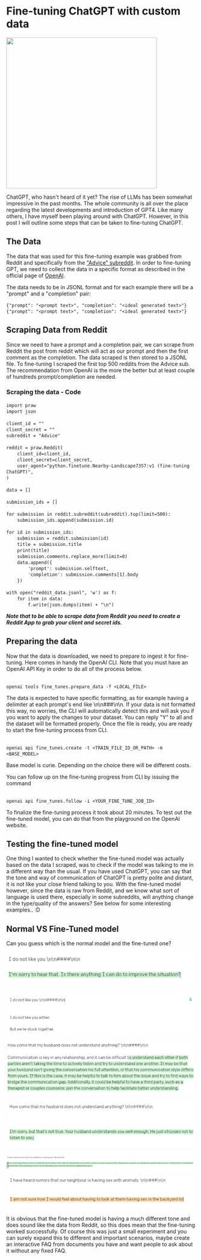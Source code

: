 # Fine-tuning ChatGPT with custom data

<img align = "center" src="https://upload.wikimedia.org/wikipedia/commons/0/04/ChatGPT_logo.svg" data-canonical-src="https://upload.wikimedia.org/wikipedia/commons/0/04/ChatGPT_logo.svg" width="400" height="400" />


ChatGPT, who hasn't heard of it yet? The rise of LLMs has been somewhat impressive in the past months. The whole community is all over the place regarding the latest developments and introduction of GPT4. Like many others, I have myself been playing around with ChatGPT. However, in this post I will outline some steps that can be taken to fine-tuning ChatGPT. 


## The Data

The data that was used for this fine-tuning example was grabbed from Reddit and specifically from the ["Advice" subreddit](https://www.reddit.com/r/Advice/). 
In order to fine-tuning GPT, we need to collect the data in a specific format as described in the official page of [OpenAI](https://platform.openai.com/docs/guides/fine-tuning). 

The data needs to be in JSONL format and for each example there will be a "prompt" and a "completion" pair:

```
{"prompt": "<prompt text>", "completion": "<ideal generated text>"}
{"prompt": "<prompt text>", "completion": "<ideal generated text>"}

```

## Scraping Data from Reddit

Since we need to have a prompt and a completion pair, we can scrape from Reddit the post from reddit which will act as our prompt and then the first comment as the completion. The data scraped is then stored to a JSONL file. To fine-tuning I scraped the first top 500 reddits from the Advice sub. The recommendation from OpenAI is the more the better but at least couple of hundreds prompt/completion are needed. 

### Scraping the data - Code

```
import praw
import json

client_id = ""
client_secret = ""
subreddit = "Advice"

reddit = praw.Reddit(
    client_id=client_id,
    client_secret=client_secret,
    user_agent="python.finetune.Nearby-Landscape7357:v1 (fine-tuning ChatGPT)",
)

data = []

submission_ids = []

for submission in reddit.subreddit(subreddit).top(limit=500):
    submission_ids.append(submission.id)
    
for id in submission_ids:
    submission = reddit.submission(id)
    title = submission.title
    print(title)
    submission.comments.replace_more(limit=0)
    data.append({
        'prompt': submission.selftext,
        'completion': submission.comments[1].body
    })

with open("reddit_data.jsonl", 'w') as f:
    for item in data:
        f.write(json.dumps(item) + "\n")
```

***Note that to be able to scrape data from Reddit you need to create a Reddit App to grab your client and secret ids.***

## Preparing the data

Now that the data is downloaded, we need to prepare to ingest it for fine-tuning. Here comes in handy the OpenAI CLI. Note that you must have an OpenAI API Key in order to do all of the process below. 

```

openai tools fine_tunes.prepare_data -f <LOCAL_FILE>

```

The data is expected to have specific formatting, as for example having a delimiter at each prompt's end like \n\n###\n\n. If your data is not formatted this way, no worries, the CLI will automatically detect this and will ask you if you want to apply the changes to your dataset. You can reply "Y" to all and the dataset will be formatted properly. Once the file is ready, you are ready to start the fine-tuning process from CLI.

```

openai api fine_tunes.create -t <TRAIN_FILE_ID_OR_PATH> -m <BASE_MODEL>

```

Base model is curie. Depending on the choice there will be different costs. 

You can follow up on the fine-tuning progress from CLI by issuing the command

```

openai api fine_tunes.follow -i <YOUR_FINE_TUNE_JOB_ID>

```

To finalize the fine-tuning process it took about 20 minutes. To test out the fine-tuned model, you can do that from the playground on the OpenAI website. 

## Testing the fine-tuned model

One thing I wanted to check whether the fine-tuned model was actually based on the data I scraped, was to check if the model was talking to me in a different way than the usual. If you have used ChatGPT, you can say that the tone and way of communication of ChatGPT is pretty polite and distant, it is not like your close friend talking to you. With the fine-tuned model however, since the data is raw from Reddit, and we know what sort of language is used there, especially in some subreddits, will anything change in the type/quality of the answers? See below for some interesting examples.. :D 


## Normal VS Fine-Tuned model

Can you guess which is the normal model and the fine-tuned one?

![Original](/images/FineTuneGPT/Idonot2.PNG)

![Fine](/images/FineTuneGPT/Idonot.PNG)

![Original](/images/FineTuneGPT/Husband.PNG)

![Fine](/images/FineTuneGPT/Husband2.PNG)

![Original](/images/FineTuneGPT/Neighbour2.PNG)

![Fine](/images/FineTuneGPT/Neighbour.PNG)

It is obvious that the fine-tuned model is having a much different tone and does sound like the data from Reddit, so this does mean that the fine-tuning worked successfully.
Of course this was just a small experiment and you can surely expand this to different and important scenarios, maybe create an interactive FAQ from documents you have and want people to ask about it without any fixed FAQ.  
